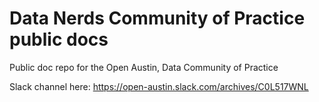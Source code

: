 # Data Nerds Community of Practice public docs
Public doc repo for the Open Austin, Data Community of Practice

Slack channel here: https://open-austin.slack.com/archives/C0L517WNL

